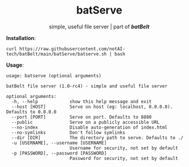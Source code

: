 <p align="center">
    <h1 align="center">batServe</h1>
    <p align="center">simple, useful file server | part of <b><i>batBelt</i></b></p>
</p>


**Installation**:

```curl https://raw.githubusercontent.com/notAI-tech/batBelt/main/batServe/batserve.sh | bash```

**Usage**:

```
usage: batserve (optional arguments)

batBelt file server (1.0-rc4) - simple and useful file server

optional arguments:
  -h, --help            show this help message and exit
  --host [HOST]         Serve on host (eg: localhost, 0.0.0.0). Defaults to 0.0.0.0
  --port [PORT]         Serve on port. Defaults to 8080
  --public              Serve on a publicly accessible URL
  --no-index            Disable auto-generation of index.html
  --no-symlinks         Don't follow symlinks
  --dir [DIR]           The directory path to serve. Defaults to ./
  -u [USERNAME], --username [USERNAME]
                        Username for security, not set by default
  -p [PASSWORD], --password [PASSWORD]
                        Password for security, not set by default

```
